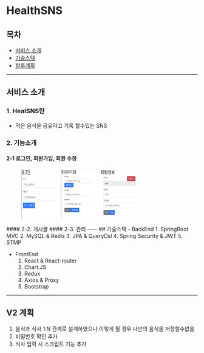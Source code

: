 # HealthSNS

##  목차
- [서비스 소개](##서비스-소개)
- [기술스택](##기술스택)
- [향후계획](##향후계획)
----
## 서비스 소개
### 1. HealSNS란
 - 먹은 음식을 공유하고 기록 할수있는 SNS

### 2. 기능소개
#### 2-1 로그인, 회원가입, 회원 수정
<figure class="third">
 <img src="https://github.com/BrandNewOne/HealthSNS/blob/main/Image/로그인.png" width="100" height="130"/>
 <img src="https://github.com/BrandNewOne/HealthSNS/blob/main/Image/회원가입.png" width="100" height="130"/>
 <img src="https://github.com/BrandNewOne/HealthSNS/blob/main/Image/회원정보 수정.png" width="100" height="130"/>
 </figure>
#### 2-2. 게시글
#### 2-3. 관리
----
## 기술스택
 - BackEnd
    1. SpringBoot MVC
    2. MySQL & Redis
    3. JPA & QueryDsl
    4. Spring Security & JWT
    5. STMP

- FrontEnd
    1. React & React-router
    2. Chart.JS
    3. Redux
    4. Axios & Proxy
    5. Bootstrap
----

## V2 계획
1. 음식과 식사 1:N 관계로 설계하였으나 이렇게 될 경우 나만의 음식을 저장할수없음
2. 비밀번호 확인 추가
3. 식사 입력 시 스크립트 기능 추가
